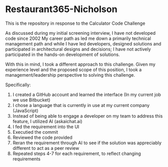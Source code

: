 # Restaurant365-Nicholson
This is the repository in response to the Calculator Code Challenge

As discussed during my initial screening interview, I have not developed code since 2002
My career path as led me down a primarily technical management path and while I have led developers, designed solutions and participated in architectural designs and decisions;
I have not actively participated in the hands-on development of solutions.

With this in mind, I took a different approach to this challenge. 
Given my experience level and the proposed scope of this position, I took a management/leadership perspective to solving this challenge.

Specifically:
1. I created a GitHub account and learned the interface (In my current job we use Bitbucket)
2. I chose a language that is currently in use at my current company (JavaScript)
3. Instead of being able to engage a developer on my team to address this feature, I utilized AI (askaichat.ai)
4. I fed the requirement into the UI
5. Executied the commit
6. Reviewed the code provided
7. Reran the requirement through AI to see if the solution was appreciably different to act as a peer review
8. Repeated steps 4-7 for each requirement, to reflect changing requirements

   
      
